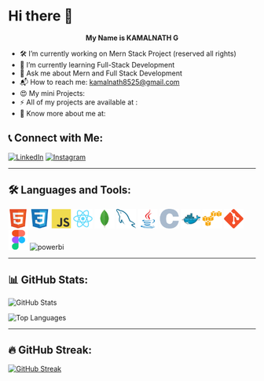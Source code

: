 # Hi there 👋

<p align="center">
  <b>My Name is KAMALNATH G</b>
</p>

- 🛠️ I’m currently working on Mern Stack Project (reserved all rights)
- 🌱 I’m currently learning Full-Stack Development
- 💬 Ask me about Mern and Full Stack Development
- 📬 How to reach me: [kamalnath8525@gmail.com](mailto:yourmail@example.com)
- 😍 My mini Projects:
- ⚡ All of my projects are available at :
- 📄 Know more about me at:

## 📞 Connect with Me:
[![LinkedIn](https://img.shields.io/badge/LinkedIn-blue?logo=linkedin)](https://www.linkedin.com/in/kamalnath-g-008a85369/)
[![Instagram](https://img.shields.io/badge/Instagram-E4405F?logo=instagram&logoColor=white)](https://www.instagram.com/)

---

## 🛠️ Languages and Tools:

<p align="left">
  <img src="https://raw.githubusercontent.com/devicons/devicon/master/icons/html5/html5-original.svg" alt="html5" width="40"/>
  <img src="https://raw.githubusercontent.com/devicons/devicon/master/icons/css3/css3-original.svg" alt="css3" width="40"/>
  <img src="https://raw.githubusercontent.com/devicons/devicon/master/icons/javascript/javascript-original.svg" alt="js" width="40"/>
  <img src="https://raw.githubusercontent.com/devicons/devicon/master/icons/react/react-original.svg" alt="react" width="40"/>
  <img src="https://raw.githubusercontent.com/devicons/devicon/master/icons/mongodb/mongodb-original.svg" alt="mongodb" width="40"/>
  <img src="https://raw.githubusercontent.com/devicons/devicon/master/icons/mysql/mysql-original.svg" alt="mysql" width="40"/>
  <img src="https://raw.githubusercontent.com/devicons/devicon/master/icons/java/java-original.svg" alt="java" width="40"/>
  <img src="https://raw.githubusercontent.com/devicons/devicon/master/icons/c/c-original.svg" alt="c" width="40"/>
  <img src="https://raw.githubusercontent.com/devicons/devicon/master/icons/docker/docker-original.svg" alt="docker" width="40"/>
  <img src="https://raw.githubusercontent.com/devicons/devicon/master/icons/amazonwebservices/amazonwebservices-original.svg" alt="aws" width="40"/>
  <img src="https://raw.githubusercontent.com/devicons/devicon/master/icons/git/git-original.svg" alt="git" width="40"/>
  <img src="https://raw.githubusercontent.com/devicons/devicon/master/icons/figma/figma-original.svg" alt="figma" width="40"/>
  <img src="https://img.icons8.com/color/48/000000/power-bi.png" alt="powerbi" width="40"/>
</p>

---

## 📊 GitHub Stats:

![GitHub Stats](https://github-readme-stats.vercel.app/api?username=kamalnath13&show_icons=true&theme=radical)

![Top Languages](https://github-readme-stats.vercel.app/api/top-langs/?username=kamalnath13&layout=compact&theme=radical)

---

## 🔥 GitHub Streak:

[![GitHub Streak](https://github-readme-streak-stats.herokuapp.com?user=kamalnath13&theme=dark&hide_border=true)](https://git.io/streak-stats)


